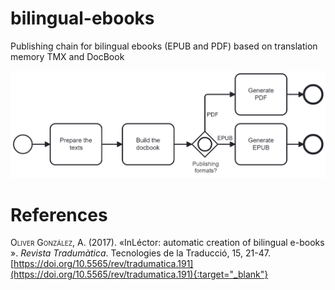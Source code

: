 # bilingual-ebooks
Publishing chain for bilingual ebooks (EPUB and PDF) based on translation memory TMX and DocBook

![Overview of the publishing chain](overview.png)

# References
<span style="font-variant:small-caps;">Oliver González</span>, A. (2017). «InLéctor: automatic creation
of bilingual e-books ». *Revista Tradumàtica*. Tecnologies de la Traducció, 15,
21-47. [https://doi.org/10.5565/rev/tradumatica.191](https://doi.org/10.5565/rev/tradumatica.191){:target="_blank"}
